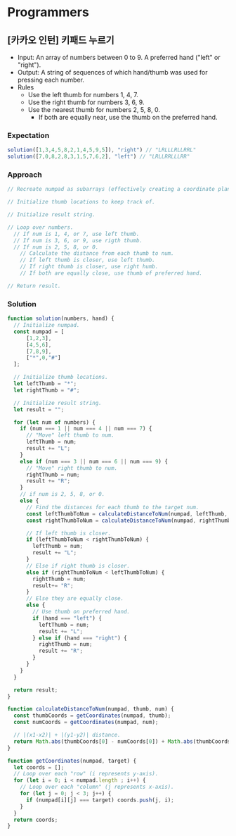 # Programmers

## [카카오 인턴] 키패드 누르기
- Input: An array of numbers between 0 to 9. A preferred hand ("left" or "right").
- Output: A string of sequences of which hand/thumb was used for pressing each number.
- Rules
  - Use the left thumb for numbers 1, 4, 7.
  - Use the right thumb for numbers 3, 6, 9.
  - Use the nearest thumb for numbers 2, 5, 8, 0.
    - If both are equally near, use the thumb on the preferred hand.
### Expectation
```js
solution([1,3,4,5,8,2,1,4,5,9,5]), "right") // "LRLLLRLLRRL"
solution([7,0,8,2,8,3,1,5,7,6,2], "left") // "LRLLRRLLLRR"
```
### Approach
```js
// Recreate numpad as subarrays (effectively creating a coordinate plane).

// Initialize thumb locations to keep track of.

// Initialize result string.

// Loop over numbers.
  // If num is 1, 4, or 7, use left thumb.
  // If num is 3, 6, or 9, use rigth thumb.
  // If num is 2, 5, 8, or 0.
    // Calculate the distance from each thumb to num.
    // If left thumb is closer, use left thumb.
    // If right thumb is closer, use right humb.
    // If both are equally close, use thumb of preferred hand.

// Return result.
```
### Solution
```js
function solution(numbers, hand) {
  // Initialize numpad.
  const numpad = [
      [1,2,3],
      [4,5,6],
      [7,8,9],
      ["*",0,"#"]
  ];

  // Initialize thumb locations.
  let leftThumb = "*";
  let rightThumb = "#";

  // Initialize result string.
  let result = "";

  for (let num of numbers) {
    if (num === 1 || num === 4 || num === 7) {
      // "Move" left thumb to num.
      leftThumb = num;
      result += "L";
    }
    else if (num === 3 || num === 6 || num === 9) {
      // "Move" right thumb to num.
      rightThumb = num;
      result += "R";
    }
    // if num is 2, 5, 8, or 0.
    else {
      // Find the distances for each thumb to the target num.
      const leftThumbToNum = calculateDistanceToNum(numpad, leftThumb, num);
      const rightThumbToNum = calculateDistanceToNum(numpad, rightThumb, num);

      // If left thumb is closer.
      if (leftThumbToNum < rightThumbToNum) {
        leftThumb = num;
        result += "L";
      }
      // Else if right thumb is closer.
      else if (rightThumbToNum < leftThumbToNum) {
        rightThumb = num;
        result+= "R";
      } 
      // Else they are equally close.
      else {
        // Use thumb on preferred hand.
        if (hand === "left") {
          leftThumb = num;
          result += "L";
        } else if (hand === "right") {
          rightThumb = num;
          result += "R";
        }
      }
    }
  }

  return result;
}

function calculateDistanceToNum(numpad, thumb, num) {
  const thumbCoords = getCoordinates(numpad, thumb);
  const numCoords = getCoordinates(numpad, num);

  // |(x1-x2)| + |(y1-y2)| distance.
  return Math.abs(thumbCoords[0] - numCoords[0]) + Math.abs(thumbCoords[1] - numCoords[1]);
}

function getCoordinates(numpad, target) {
  let coords = [];
  // Loop over each "row" (i represents y-axis).
  for (let i = 0; i < numpad.length ; i++) {
    // Loop over each "column" (j represents x-axis).
    for (let j = 0; j < 3; j++) {
      if (numpad[i][j] === target) coords.push(j, i);
    }
  }
  return coords;
}
```
